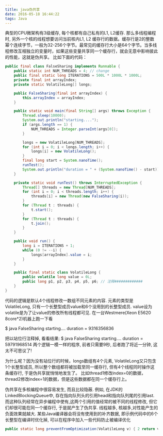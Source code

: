 ```yaml
---
title: java伪共享
date: 2016-05-18 16:44:22
tags: Java
---
```

典型的CPU微架构有3级缓存, 每个核都有自己私有的L1, L2缓存. 那么多线程编程时, 另外一个核的线程想要访问当前核内L1, L2 缓存行的数据。缓存行是2的整数幂个连续字节，一般为32-256个字节。最常见的缓存行大小是64个字节。当多线程修改互相独立的变量时，如果这些变量共享同一个缓存行，就会无意中影响彼此的性能，这就是伪共享。
比如下面的代码：
```java
public final class FalseSharing implements Runnable {
    public static int NUM_THREADS = 4; // change
    public final static long ITERATIONS = 500L * 1000L * 1000L;
    private final int arrayIndex;
    private static VolatileLong[] longs;

    public FalseSharing(final int arrayIndex) {
        this.arrayIndex = arrayIndex;
    }

    public static void main(final String[] args) throws Exception {
        Thread.sleep(10000);
        System.out.println("starting....");
        if (args.length == 1) {
            NUM_THREADS = Integer.parseInt(args[0]);
        }

        longs = new VolatileLong[NUM_THREADS];
        for (int i = 0; i < longs.length; i++) {
            longs[i] = new VolatileLong();
        }
        final long start = System.nanoTime();
        runTest();
        System.out.println("duration = " + (System.nanoTime() - start));
    }

    private static void runTest() throws InterruptedException {
        Thread[] threads = new Thread[NUM_THREADS];
        for (int i = 0; i < threads.length; i++) {
            threads[i] = new Thread(new FalseSharing(i));
        }
        for (Thread t : threads) {
            t.start();
        }
        for (Thread t : threads) {
            t.join();
        }
    }

    public void run() {
        long i = ITERATIONS + 1;
        while (0 != --i) {
            longs[arrayIndex].value = i;
        }
    }

    public final static class VolatileLong {
        public volatile long value = 0L;
        public long p1, p2, p3, p4, p5, p6; // 注释#############
    }
}
```
代码的逻辑是默认4个线程修改一数组不同元素的内容.  元素的类型是VolatileLong, 只有一个长整型成员value和6个没用到的长整型成员. value设为volatile是为了让value的修改所有线程都可见. 在一台Westmere(Xeon E5620 8core*2)机器上跑一下看

$ java FalseSharing
starting....
duration = 9316356836

把以站位行注释掉, 看看结果:
$ java FalseSharing
starting....
duration = 59791968514
两个逻辑一模一样的程序, 前者只需要9秒, 后者跑了将近一分钟, 这太不可思议了!

为什么呢？因为没有站位行的时候，longs数组有4个元素, VolatileLong又只包含1个长整型成员, 所以整个数组都将被加载至同一缓存行, 但有4个线程同时操作这条缓存行, 于是伪共享就悄悄地发生了。 
比如thread1修改index=0的数据，thread2修改index=1的数据，但是这些数据都在同一个缓存行上。

伪共享在多核编程中很容易发生, 而且比较隐蔽. 例如, 在JDK的LinkedBlockingQueue中, 存在指向队列头的引用head和指向队列尾的引用last. 而这种队列经常在异步编程中使有,这两个引用的值经常的被不同的线程修改, 但它们却很可能在同一个缓存行, 于是就产生了伪共享. 线程越多, 核越多,对性能产生的负面效果就越大.
某些Java编译器会将没有使用到的补齐数据, 即示例代码中的6个长整型在编译时优化掉, 可以在程序中加入一些代码防止被编译优化

```java
public static long preventFromOptimization(VolatileLong v) { 2 return v.p1 + v.p2 + v.p3 + v.p4 + v.p5 + v.p6; 3 }
```